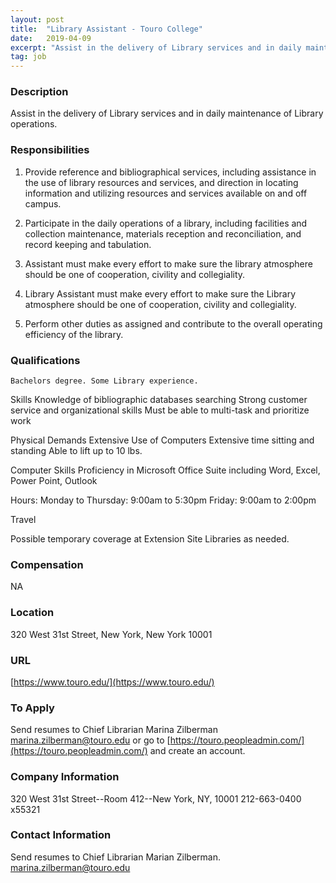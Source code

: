 ```yaml
---
layout: post
title:  "Library Assistant - Touro College"
date:   2019-04-09
excerpt: "Assist in the delivery of Library services and in daily maintenance of Library operations."
tag: job
---
```


### Description   

Assist in the delivery of Library services and in daily maintenance of Library operations.


### Responsibilities   

1.	Provide reference and bibliographical services, including assistance in the use of library resources and services, and direction in locating information and utilizing resources and services available on and off campus.

2.	Participate in the daily operations of a library, including facilities and collection maintenance, materials reception and reconciliation, and record keeping and tabulation.

3.	Assistant must make every effort to make sure the library atmosphere should be one of cooperation, civility and collegiality.

4.	Library Assistant must make every effort to make sure the Library atmosphere should be one of cooperation, civility and collegiality.

5.	Perform other duties as assigned and contribute to the overall operating efficiency of the library.
 



### Qualifications   

 	Bachelors degree. Some Library experience.

Skills
 	Knowledge of bibliographic databases searching
 	Strong customer service and organizational skills
 	Must be able to multi-task and prioritize work

Physical Demands
 	Extensive Use of Computers
 	Extensive time sitting and standing
 	Able to lift up to 10 lbs.


Computer Skills
 	Proficiency in Microsoft Office Suite including Word, Excel, Power Point, Outlook

Hours:  Monday to Thursday:  9:00am to 5:30pm
              Friday:  9:00am to 2:00pm

Travel
         
Possible temporary coverage at Extension Site Libraries as needed.



### Compensation   

NA


### Location   

320 West 31st Street, New York, New York 10001


### URL   

[https://www.touro.edu/](https://www.touro.edu/)

### To Apply   

Send resumes to Chief Librarian Marina Zilberman  marina.zilberman@touro.edu   or go to [https://touro.peopleadmin.com/](https://touro.peopleadmin.com/)  and create an account.


### Company Information   

320 West 31st Street--Room 412--New York, NY, 10001 212-663-0400 x55321


### Contact Information   

Send resumes to Chief Librarian Marian Zilberman.  marina.zilberman@touro.edu 

